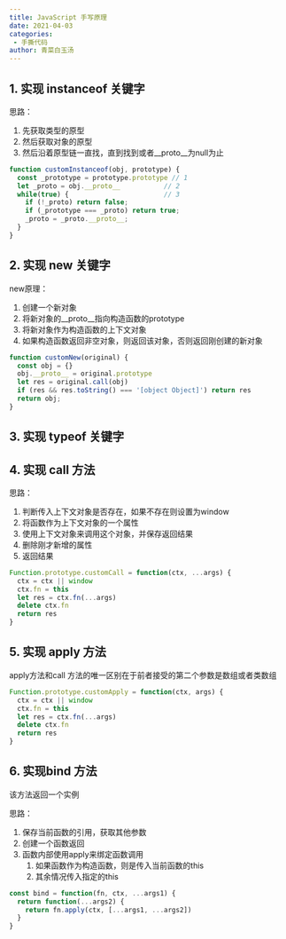 ```yaml
---
title: JavaScript 手写原理
date: 2021-04-03
categories:
 - 手撕代码
author: 青菜白玉汤
---
```


## 1. 实现 instanceof 关键字
思路：
1. 先获取类型的原型
2. 然后获取对象的原型
3. 然后沿着原型链一直找，直到找到或者__proto__为null为止

```javascript
function customInstanceof(obj, prototype) {
  const _prototype = prototype.prototype // 1
  let _proto = obj.__proto__           // 2
  while(true) {                        // 3
    if (!_proto) return false;
    if (_prototype === _proto) return true;
    _proto = _proto.__proto__;
  }
}
```

## 2. 实现 new 关键字
new原理：
1. 创建一个新对象
2. 将新对象的__proto__指向构造函数的prototype
3. 将新对象作为构造函数的上下文对象
4. 如果构造函数返回非空对象，则返回该对象，否则返回刚创建的新对象

```javascript
function customNew(original) {
  const obj = {}
  obj.__proto__ = original.prototype
  let res = original.call(obj)
  if (res && res.toString() === '[object Object]') return res
  return obj;
}
```

## 3. 实现 typeof 关键字

## 4. 实现 call 方法
思路：
1. 判断传入上下文对象是否存在，如果不存在则设置为window
2. 将函数作为上下文对象的一个属性
3. 使用上下文对象来调用这个对象，并保存返回结果
4. 删除刚才新增的属性
5. 返回结果

```javascript
Function.prototype.customCall = function(ctx, ...args) {
  ctx = ctx || window
  ctx.fn = this
  let res = ctx.fn(...args)
  delete ctx.fn
  return res
}
```

## 5. 实现 apply 方法
apply方法和call 方法的唯一区别在于前者接受的第二个参数是数组或者类数组

```javascript
Function.prototype.customApply = function(ctx, args) {
  ctx = ctx || window
  ctx.fn = this
  let res = ctx.fn(...args)
  delete ctx.fn
  return res
}
```

## 6. 实现bind 方法
该方法返回一个实例

思路：
1. 保存当前函数的引用，获取其他参数
2. 创建一个函数返回
3. 函数内部使用apply来绑定函数调用
   1. 如果函数作为构造函数，则是传入当前函数的this
   2. 其余情况传入指定的this

```javascript
const bind = function(fn, ctx, ...args1) {
  return function(...args2) {
    return fn.apply(ctx, [...args1, ...args2])
  }
}
```
